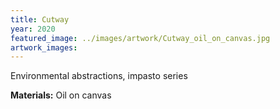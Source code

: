 ```yaml
---
title: Cutway
year: 2020
featured_image: ../images/artwork/Cutway_oil_on_canvas.jpg
artwork_images: 
---
```


Environmental abstractions, impasto series

**Materials:** Oil on canvas
